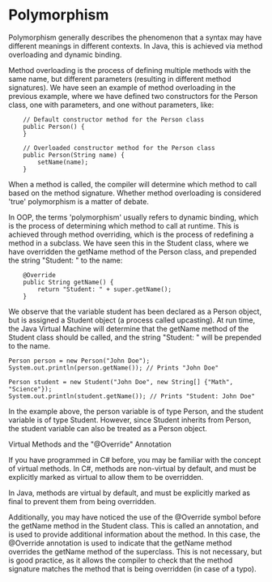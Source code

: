 # Polymorphism
Polymorphism generally describes the phenomenon that a syntax may have different meanings in different contexts. In Java, this is achieved via method overloading and dynamic binding.

Method overloading is the process of defining multiple methods with the same name, but different parameters (resulting in different method signatures). We have seen an example of method overloading in the previous example, where we have defined two constructors for the Person class, one with parameters, and one without parameters, like:
```
    // Default constructor method for the Person class
    public Person() {
    }

    // Overloaded constructor method for the Person class
    public Person(String name) {
        setName(name);
    }
```
When a method is called, the compiler will determine which method to call based on the method signature. Whether method overloading is considered 'true' polymorphism is a matter of debate.

In OOP, the terms 'polymorphism' usually refers to dynamic binding, which is the process of determining which method to call at runtime. This is achieved through method overriding, which is the process of redefining a method in a subclass. We have seen this in the Student class, where we have overridden the getName method of the Person class, and prepended the string "Student: " to the name:
```
    @Override
    public String getName() {
        return "Student: " + super.getName();
    }
```
We observe that the variable student has been declared as a Person object, but is assigned a Student object (a process called upcasting). At run time, the Java Virtual Machine will determine that the getName method of the Student class should be called, and the string "Student: " will be prepended to the name.
```
Person person = new Person("John Doe");
System.out.println(person.getName()); // Prints "John Doe"

Person student = new Student("John Doe", new String[] {"Math", "Science"});
System.out.println(student.getName()); // Prints "Student: John Doe"
```
In the example above, the person variable is of type Person, and the student variable is of type Student. However, since Student inherits from Person, the student variable can also be treated as a Person object.

Virtual Methods and the "@Override" Annotation

If you have programmed in C# before, you may be familiar with the concept of virtual methods. In C#, methods are non-virtual by default, and must be explicitly marked as virtual to allow them to be overridden.

In Java, methods are virtual by default, and must be explicitly marked as final to prevent them from being overridden.

Additionally, you may have noticed the use of the @Override symbol before the getName method in the Student class. This is called an annotation, and is used to provide additional information about the method. In this case, the @Override annotation is used to indicate that the getName method overrides the getName method of the superclass. This is not necessary, but is good practice, as it allows the compiler to check that the method signature matches the method that is being overridden (in case of a typo). 